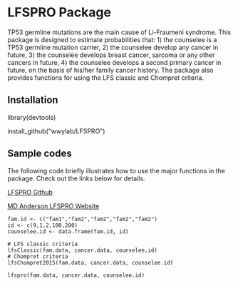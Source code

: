 # LFSPRO Package

TP53 germline mutations are the main cause of Li-Fraumeni syndrome. This package is designed to estimate probabilities that:  1) the counselee is a TP53 germline mutation carrier, 2) the counselee develop any cancer in future, 3) the counselee develops breast cancer, sarcoma or any other cancers in future, 4) the counselee develops a second primary cancer in future, on the basis of his/her family cancer history. The package also provides functions for using the LFS classic and Chompret criteria.

## Installation

library(devtools)

install_github("wwylab/LFSPRO")

## Sample codes

The following code briefly illustrates how to use the major functions in the package. Check out the links below for details.

[LFSPRO Github](https://github.com/wwylab/LFSPRO)

[MD Anderson LFSPRO Website](https://bioinformatics.mdanderson.org/public-software/lfspro)

```
fam.id <- c("fam1","fam2","fam2","fam2","fam2")
id <- c(9,1,2,100,200)
counselee.id <- data.frame(fam.id, id)

# LFS classic criteria
lfsClassic(fam.data, cancer.data, counselee.id)
# Chompret criteria
lfsChompret2015(fam.data, cancer.data, counselee.id)

lfspro(fam.data, cancer.data, counselee.id)
```


